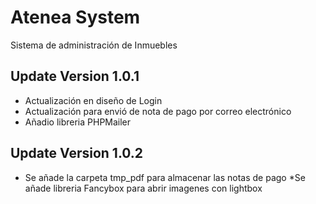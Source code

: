# Atenea System
Sistema de administración de Inmuebles
## Update Version 1.0.1

* Actualización en diseño de Login
* Actualización para envió de nota de pago por correo electrónico
* Añadio libreria PHPMailer

## Update Version 1.0.2

* Se añade la carpeta tmp_pdf para almacenar las notas de pago
*Se añade libreria Fancybox para abrir imagenes con lightbox
